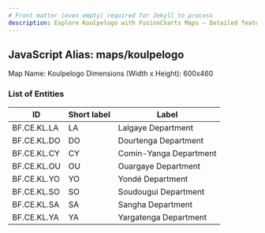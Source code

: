 ```yaml
---
# Front matter (even empty) required for Jekyll to process
description: Explore Koulpelogo with FusionCharts Maps – Detailed features for seamless integration. Try now & enhance your data visualization today! 
---
```


## JavaScript Alias: maps/koulpelogo

Map Name: Koulpelogo
Dimensions (Width x Height): 600x460

### List of Entities

ID | Short label | Label
---|---|---|
BF.CE.KL.LA|LA|Lalgaye Department
BF.CE.KL.DO|DO|Dourtenga Department
BF.CE.KL.CY|CY|Comin-Yanga Department
BF.CE.KL.OU|OU|Ouargaye Department
BF.CE.KL.YO|YO|Yondé Department
BF.CE.KL.SO|SO|Soudougui Department
BF.CE.KL.SA|SA|Sangha Department
BF.CE.KL.YA|YA|Yargatenga Department
